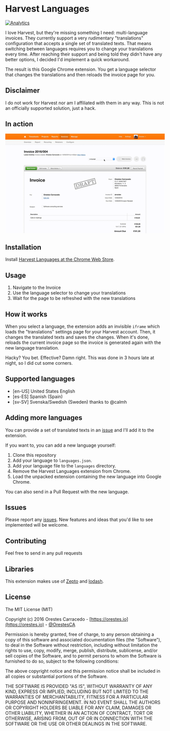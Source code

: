 # Harvest Languages

[![Analytics](https://ga-beacon.appspot.com/UA-62371785-2/harvest-languages/readme)](https://github.com/igrigorik/ga-beacon)

I love Harvest, but they're missing something  I need: multi-language invoices. They currently support a very rudimentary "translations" configuration that accepts a single set of translated texts. That means switching between languages requires you to change your translations every time. After reaching their support and being told they didn't have any better options, I decided I'd implement a quick workaround.

The result is this Google Chrome extension. You get a language selector that changes the translations and then reloads the invoice page for you.

## Disclaimer

I do not work for Harvest nor am I affiliated with them in any way. This is not an officially supported solution, just a hack.

## In action

[![Harvest Languages in action](/content//harvest-languages-in-action.gif)](http://www.youtube.com/watch?v=yf-_BjTsKxc)

## Installation

 Install [Harvest Languages at the Chrome Web Store](https://chrome.google.com/webstore/detail/harvest-language-support/khcfohmpggclgonmccicoaaiemjlcffn).

## Usage

1. Navigate to the Invoice
2. Use the language selector to change your translations
3. Wait for the page to be refreshed with the new translations

## How it works

When you select a language, the extension adds an invisible `iframe` which loads the "translations" settings page for your Harvest account. Then, it changes the translated texts and saves the changes. When it's done, reloads the current invoice page so the invoice is generated again with the new language translation.

Hacky? You bet. Effective? Damn right. This was done in 3 hours late at night, so I did cut some corners.

## Supported languages

* [en-US] United States English
* [es-ES] Spanish (Spain)
* [sv-SV] Svenska/Swedish (Sweden) thanks to @calmh

## Adding more languages

You can provide a set of translated texts in an  [issue](/issues) and I'll add it to the extension.

If you want to, you can add a new language yourself:

1. Clone this repository
2. Add your language to `languages.json`.
3. Add your language file to the `languages` directory.
4. Remove the Harvest Languages extension from Chrome.
5. Load the unpacked extension containing the new language into Google Chrome.

You can also send in a Pull Request with the new language.

## Issues
Please report any [issues](https://github.com/dimaslz/ChuckNorrisApprovedPullRequest/issues). New features and ideas that you'd like to see implemented will be welcome.

## Contributing

Feel free to send in any pull requests

## Libraries

This extension makes use of [Zepto](http://zeptojs.com) and [lodash](https://lodash.com).

## License

The MIT License (MIT)

Copyright (c) 2016 Orestes Carracedo - [https://orestes.io](https://orestes.io) - [@OrestesCA](http://twitter.com/orestesca)

Permission is hereby granted, free of charge, to any person obtaining a copy
of this software and associated documentation files (the "Software"), to deal
in the Software without restriction, including without limitation the rights
to use, copy, modify, merge, publish, distribute, sublicense, and/or sell
copies of the Software, and to permit persons to whom the Software is
furnished to do so, subject to the following conditions:

The above copyright notice and this permission notice shall be included in
all copies or substantial portions of the Software.

THE SOFTWARE IS PROVIDED "AS IS", WITHOUT WARRANTY OF ANY KIND, EXPRESS OR
IMPLIED, INCLUDING BUT NOT LIMITED TO THE WARRANTIES OF MERCHANTABILITY,
FITNESS FOR A PARTICULAR PURPOSE AND NONINFRINGEMENT. IN NO EVENT SHALL THE
AUTHORS OR COPYRIGHT HOLDERS BE LIABLE FOR ANY CLAIM, DAMAGES OR OTHER
LIABILITY, WHETHER IN AN ACTION OF CONTRACT, TORT OR OTHERWISE, ARISING FROM,
OUT OF OR IN CONNECTION WITH THE SOFTWARE OR THE USE OR OTHER DEALINGS IN
THE SOFTWARE.
